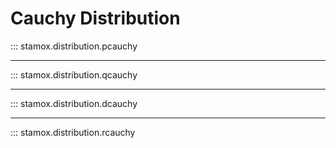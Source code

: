 # Cauchy Distribution

::: stamox.distribution.pcauchy

---

::: stamox.distribution.qcauchy

---

::: stamox.distribution.dcauchy

--- 

::: stamox.distribution.rcauchy